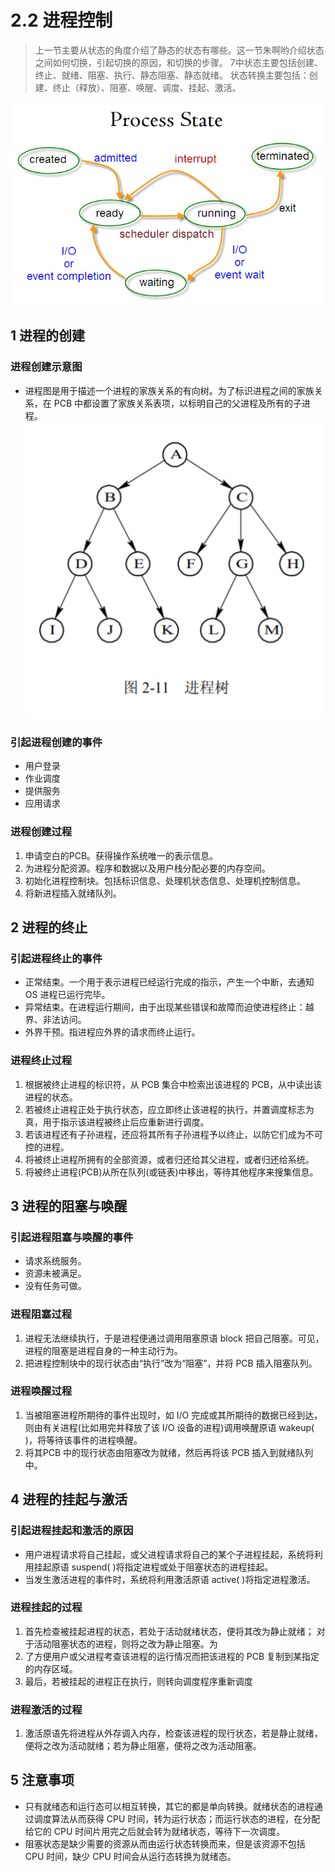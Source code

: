 # 2.2 进程控制

> 上一节主要从状态的角度介绍了静态的状态有哪些。这一节朱啊哟介绍状态之间如何切换，引起切换的原因，和切换的步骤。
> 7中状态主要包括创建、终止、就绪、阻塞、执行、静态阻塞、静态就绪。
> 状态转换主要包括：创建、终止（释放）、阻塞、唤醒、调度、挂起、激活。


![](image/2021-03-29-22-54-26.png)
## 1 进程的创建


### 进程创建示意图

* 进程图是用于描述一个进程的家族关系的有向树。为了标识进程之间的家族关系，在 PCB 中都设置了家族关系表项，以标明自己的父进程及所有的子进程。
![](image/2021-03-30-13-01-17.png)

### 引起进程创建的事件

* 用户登录
* 作业调度
* 提供服务
* 应用请求

### 进程创建过程

1. 申请空白的PCB。获得操作系统唯一的表示信息。
2. 为进程分配资源。程序和数据以及用户栈分配必要的内存空间。
3. 初始化进程控制块。包括标识信息、处理机状态信息、处理机控制信息。
4. 将新进程插入就绪队列。



## 2 进程的终止

### 引起进程终止的事件

* 正常结束。一个用于表示进程已经运行完成的指示，产生一个中断，去通知 OS 进程已运行完毕。
* 异常结束。在进程运行期间，由于出现某些错误和故障而迫使进程终止：越界、非法访问。
* 外界干预。指进程应外界的请求而终止运行。

### 进程终止过程

1. 根据被终止进程的标识符，从 PCB 集合中检索出该进程的 PCB，从中读出该进程的状态。
2. 若被终止进程正处于执行状态，应立即终止该进程的执行，并置调度标志为真，用于指示该进程被终止后应重新进行调度。
3. 若该进程还有子孙进程，还应将其所有子孙进程予以终止，以防它们成为不可控的进程。
4. 将被终止进程所拥有的全部资源，或者归还给其父进程，或者归还给系统。
5. 将被终止进程(PCB)从所在队列(或链表)中移出，等待其他程序来搜集信息。

## 3 进程的阻塞与唤醒

### 引起进程阻塞与唤醒的事件

* 请求系统服务。
* 资源未被满足。
* 没有任务可做。

### 进程阻塞过程

1. 进程无法继续执行，于是进程便通过调用阻塞原语 block 把自己阻塞。可见，进程的阻塞是进程自身的一种主动行为。
2. 把进程控制块中的现行状态由“执行”改为“阻塞”，并将 PCB 插入阻塞队列。

### 进程唤醒过程

1. 当被阻塞进程所期待的事件出现时，如 I/O 完成或其所期待的数据已经到达，则由有关进程(比如用完并释放了该 I/O 设备的进程)调用唤醒原语 wakeup( )，将等待该事件的进程唤醒。
2. 将其PCB 中的现行状态由阻塞改为就绪，然后再将该 PCB 插入到就绪队列中。

## 4 进程的挂起与激活

### 引起进程挂起和激活的原因

* 用户进程请求将自己挂起，或父进程请求将自己的某个子进程挂起，系统将利用挂起原语 suspend( )将指定进程或处于阻塞状态的进程挂起。
* 当发生激活进程的事件时，系统将利用激活原语 active( )将指定进程激活。

### 进程挂起的过程

1. 首先检查被挂起进程的状态，若处于活动就绪状态，便将其改为静止就绪； 对于活动阻塞状态的进程，则将之改为静止阻塞。为
2. 了方便用户或父进程考查该进程的运行情况而把该进程的 PCB 复制到某指定的内存区域。
3. 最后，若被挂起的进程正在执行，则转向调度程序重新调度

### 进程激活的过程
1. 激活原语先将进程从外存调入内存，检查该进程的现行状态，若是静止就绪，便将之改为活动就绪；若为静止阻塞，便将之改为活动阻塞。

## 5 注意事项


- 只有就绪态和运行态可以相互转换，其它的都是单向转换。就绪状态的进程通过调度算法从而获得 CPU 时间，转为运行状态；而运行状态的进程，在分配给它的 CPU 时间片用完之后就会转为就绪状态，等待下一次调度。
- 阻塞状态是缺少需要的资源从而由运行状态转换而来，但是该资源不包括 CPU 时间，缺少 CPU 时间会从运行态转换为就绪态。





